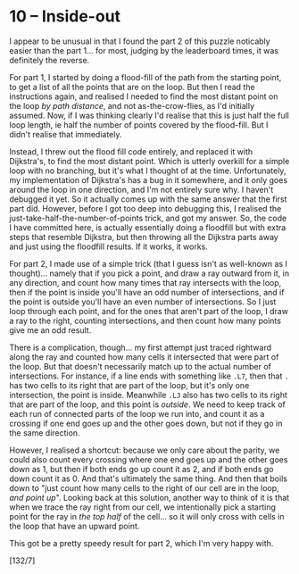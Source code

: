 # 10 &ndash; Inside-out
I appear to be unusual in that I found the part 2 of this puzzle noticably easier than the part 1... for most, judging by the leaderboard times, it was definitely the reverse.

For part 1, I started by doing a flood-fill of the path from the starting point, to get a list of all the points that are on the loop. But then I read the instructions again, and realised I needed to find the most distant point on the loop _by path distance_, and not as-the-crow-flies, as I'd initially assumed. Now, if I was thinking clearly I'd realise that this is just half the full loop length, ie half the number of points covered by the flood-fill. But I didn't realise that immediately.

Instead, I threw out the flood fill code entirely, and replaced it with Dijkstra's, to find the most distant point. Which is utterly overkill for a simple loop with no branching, but it's what I thought of at the time. Unfortunately, my implementation of Dijkstra's has a bug in it somewhere, and it only goes around the loop in one direction, and I'm not entirely sure why. I haven't debugged it yet. So it actually comes up with the same answer that the first part did. However, before I got too deep into debugging this, I realised the just-take-half-the-number-of-points trick, and got my answer. So, the code I have committed here, is actually essentially doing a floodfill but with extra steps that resemble Dijkstra, but then throwing all the Dijkstra parts away and just using the floodfill results. If it works, it works.

For part 2, I made use of a simple trick (that I guess isn't as well-known as I thought)... namely that if you pick a point, and draw a ray outward from it, in any direction, and count how many times that ray intersects with the loop, then if the point is inside you'll have an odd number of intersections, and if the point is outside you'll have an even number of intersections. So I just loop through each point, and for the ones that aren't part of the loop, I draw a ray to the right, counting intersections, and then count how many points give me an odd result.

There is a complication, though... my first attempt just traced rightward along the ray and counted how many cells it intersected that were part of the loop. But that doesn't necessarily match up to the actual number of intersections. For instance, if a line ends with something like `.L7`, then that `.` has two cells to its right that are part of the loop, but it's only one intersection, the point is inside. Meanwhile `.LJ` also has two cells to its right that are part of the loop, and this point is _outside_. We need to keep track of each run of connected parts of the loop we run into, and count it as a crossing if one end goes up and the other goes down, but not if they go in the same direction.

However, I realised a shortcut: because we only care about the parity, we could also count every crossing where one end goes up and the other goes down as 1, but then if both ends go up count it as 2, and if both ends go down count it as 0. And that's ultimately the same thing. And then that boils down to "just count how many cells to the right of our cell are in the loop, _and point up_". Looking back at this solution, another way to think of it is that when we trace the ray right from our cell, we intentionally pick a starting point for the ray in _the top half_ of the cell... so it will only cross with cells in the loop that have an upward point.

This got be a pretty speedy result for part 2, which I'm very happy with.

[132/7]
